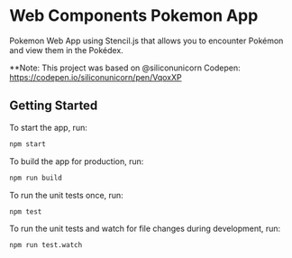 # Web Components Pokemon App
Pokemon Web App using Stencil.js that allows you to encounter Pokémon and view them in the Pokédex.

**Note: This project was based on @siliconunicorn Codepen: https://codepen.io/siliconunicorn/pen/VqoxXP
## Getting Started
To start the app, run:

```bash
npm start
```

To build the app for production, run:

```bash
npm run build
```

To run the unit tests once, run:

```
npm test
```

To run the unit tests and watch for file changes during development, run:

```
npm run test.watch
```
